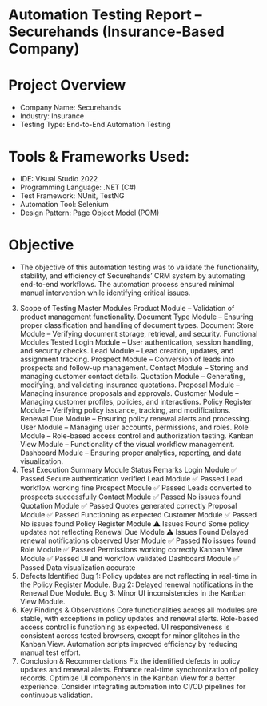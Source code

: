 # Automation Testing Report – Securehands (Insurance-Based Company)

# Project Overview
* Company Name: Securehands
* Industry: Insurance
* Testing Type: End-to-End Automation Testing
  
# Tools & Frameworks Used:
* IDE: Visual Studio 2022
* Programming Language: .NET (C#)
* Test Framework: NUnit, TestNG
* Automation Tool: Selenium
* Design Pattern: Page Object Model (POM)
  
# Objective
* The objective of this automation testing was to validate the functionality, stability, and efficiency of Securehands’ CRM system by automating end-to-end workflows. The automation process ensured minimal manual intervention while identifying critical issues.

3. Scope of Testing
Master Modules
Product Module – Validation of product management functionality.
Document Type Module – Ensuring proper classification and handling of document types.
Document Store Module – Verifying document storage, retrieval, and security.
Functional Modules Tested
Login Module – User authentication, session handling, and security checks.
Lead Module – Lead creation, updates, and assignment tracking.
Prospect Module – Conversion of leads into prospects and follow-up management.
Contact Module – Storing and managing customer contact details.
Quotation Module – Generating, modifying, and validating insurance quotations.
Proposal Module – Managing insurance proposals and approvals.
Customer Module – Managing customer profiles, policies, and interactions.
Policy Register Module – Verifying policy issuance, tracking, and modifications.
Renewal Due Module – Ensuring policy renewal alerts and processing.
User Module – Managing user accounts, permissions, and roles.
Role Module – Role-based access control and authorization testing.
Kanban View Module – Functionality of the visual workflow management.
Dashboard Module – Ensuring proper analytics, reporting, and data visualization.
4. Test Execution Summary
Module	Status	Remarks
Login Module	✅ Passed	Secure authentication verified
Lead Module	✅ Passed	Lead workflow working fine
Prospect Module	✅ Passed	Leads converted to prospects successfully
Contact Module	✅ Passed	No issues found
Quotation Module	✅ Passed	Quotes generated correctly
Proposal Module	✅ Passed	Functioning as expected
Customer Module	✅ Passed	No issues found
Policy Register Module	⚠️ Issues Found	Some policy updates not reflecting
Renewal Due Module	⚠️ Issues Found	Delayed renewal notifications observed
User Module	✅ Passed	No issues found
Role Module	✅ Passed	Permissions working correctly
Kanban View Module	✅ Passed	UI and workflow validated
Dashboard Module	✅ Passed	Data visualization accurate
5. Defects Identified
Bug 1: Policy updates are not reflecting in real-time in the Policy Register Module.
Bug 2: Delayed renewal notifications in the Renewal Due Module.
Bug 3: Minor UI inconsistencies in the Kanban View Module.
6. Key Findings & Observations
Core functionalities across all modules are stable, with exceptions in policy updates and renewal alerts.
Role-based access control is functioning as expected.
UI responsiveness is consistent across tested browsers, except for minor glitches in the Kanban View.
Automation scripts improved efficiency by reducing manual test effort.
7. Conclusion & Recommendations
Fix the identified defects in policy updates and renewal alerts.
Enhance real-time synchronization of policy records.
Optimize UI components in the Kanban View for a better experience.
Consider integrating automation into CI/CD pipelines for continuous validation.
